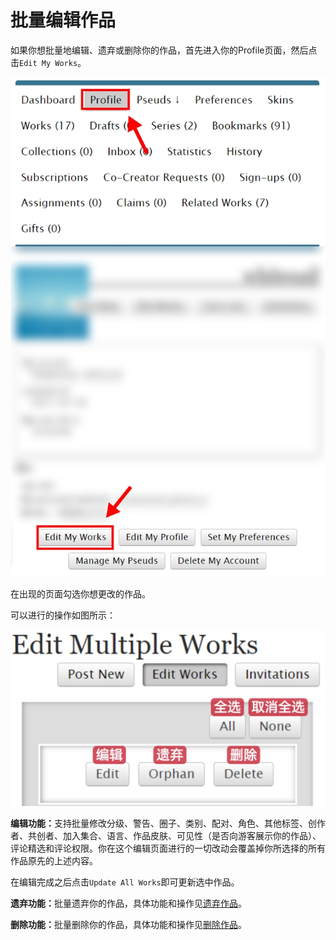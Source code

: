 # 批量编辑作品

如果你想批量地编辑、遗弃或删除你的作品，首先进入你的Profile页面，然后点击`Edit My Works`。

![](../../.gitbook/assets/MTXX_MH20230323_185727060.jpg)

在出现的页面勾选你想更改的作品。

可以进行的操作如图所示：

![](../../.gitbook/assets/MTXX_MH20230323_185934842.jpg)

**编辑功能：**&#x652F;持批量修改分级、警告、圈子、类别、配对、角色、其他标签、创作者、共创者、加入集合、语言、作品皮肤、可见性（是否向游客展示你的作品）、评论精选和评论权限。你在这个编辑页面进行的一切改动会覆盖掉你所选择的所有作品原先的上述内容。

在编辑完成之后点击`Update All Works`即可更新选中作品。

**遗弃功能：**&#x6279;量遗弃你的作品，具体功能和操作见[遗弃作品](yi-qi-zuo-pin-orphan-work.md)。

**删除功能：**&#x6279;量删除你的作品，具体功能和操作见[删除作品](shan-chu-zuo-pin-delet-work.md)。
